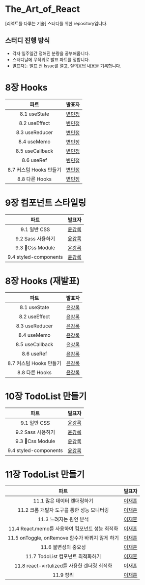 # The_Art_of_React
[리액트를 다루는 기술] 스터디를 위한 repository입니다.

## 스터디 진행 방식

- 각자 일주일간 정해진 분량을 공부해옵니다.
- 스터디날에 무작위로 발표 파트를 정합니다.
- 발표자는 발표 전 Issue를 열고, 질의응답 내용을 기록합니다.

# 8장 Hooks

|파트|발표자|
|:---:|:---:|
|8.1 useState|[변민정](https://www.notion.so/8-Hooks-a82aeed79535461f9d5afccbb0abec1b?pvs=4)|
|8.2 useEffect|[변민정](https://www.notion.so/8-Hooks-a82aeed79535461f9d5afccbb0abec1b?pvs=4)|
|8.3 useReducer|[변민정](https://www.notion.so/8-Hooks-a82aeed79535461f9d5afccbb0abec1b?pvs=4)|
|8.4 useMemo|[변민정](https://www.notion.so/8-Hooks-a82aeed79535461f9d5afccbb0abec1b?pvs=4)|
|8.5 useCallback|[변민정](https://www.notion.so/8-Hooks-a82aeed79535461f9d5afccbb0abec1b?pvs=4)|
|8.6 useRef|[변민정](https://www.notion.so/8-Hooks-a82aeed79535461f9d5afccbb0abec1b?pvs=4)|
|8.7 커스텀 Hooks 만들기|[변민정](https://www.notion.so/8-Hooks-a82aeed79535461f9d5afccbb0abec1b?pvs=4)|
|8.8 다른 Hooks|[변민정](https://www.notion.so/8-Hooks-a82aeed79535461f9d5afccbb0abec1b?pvs=4)|

# 9장 컴포넌트 스타일링

|파트|발표자|
|:---:|:---:|
|9.1 일반 CSS|[윤강록](https://velog.io/@ykr0919)|
|9.2 Sass 사용하기|[윤강록](https://velog.io/@ykr0919)|
|9.3 Css Module|[윤강록](https://velog.io/@ykr0919)|
|9.4 styled-components|[윤강록](https://velog.io/@ykr0919)|

# 8장 Hooks (재발표)

|파트|발표자|
|:---:|:---:|
|8.1 useState|[윤강록]([https://www.notion.so/8-Hooks-a82aeed79535461f9d5afccbb0abec1b?pvs=4](https://velog.io/@ykr0919/React-Hooks))|
|8.2 useEffect|[윤강록]([https://www.notion.so/8-Hooks-a82aeed79535461f9d5afccbb0abec1b?pvs=4](https://velog.io/@ykr0919/React-Hooks))|
|8.3 useReducer|[윤강록]([https://www.notion.so/8-Hooks-a82aeed79535461f9d5afccbb0abec1b?pvs=4](https://velog.io/@ykr0919/React-Hooks))|
|8.4 useMemo|[윤강록]([https://www.notion.so/8-Hooks-a82aeed79535461f9d5afccbb0abec1b?pvs=4](https://velog.io/@ykr0919/React-Hooks))|
|8.5 useCallback|[윤강록]([https://www.notion.so/8-Hooks-a82aeed79535461f9d5afccbb0abec1b?pvs=4](https://velog.io/@ykr0919/React-Hooks))|
|8.6 useRef|[윤강록]([https://www.notion.so/8-Hooks-a82aeed79535461f9d5afccbb0abec1b?pvs=4](https://velog.io/@ykr0919/React-Hooks))|
|8.7 커스텀 Hooks 만들기|[윤강록]([https://www.notion.so/8-Hooks-a82aeed79535461f9d5afccbb0abec1b?pvs=4](https://velog.io/@ykr0919/React-Hooks))|
|8.8 다른 Hooks|[윤강록]([https://www.notion.so/8-Hooks-a82aeed79535461f9d5afccbb0abec1b?pvs=4](https://velog.io/@ykr0919/React-Hooks))|

# 10장 TodoList 만들기

|파트|발표자|
|:---:|:---:|
|9.1 일반 CSS|[윤강록](https://velog.io/@ykr0919)|
|9.2 Sass 사용하기|[윤강록](https://velog.io/@ykr0919)|
|9.3 Css Module|[윤강록](https://velog.io/@ykr0919)|
|9.4 styled-components|[윤강록](https://velog.io/@ykr0919)|

# 11장 TodoList 만들기

|파트|발표자|
|:---:|:---:|
|11.1 많은 데이터 렌더링하기|[이재훈](https://dekoms-coding.tistory.com/39)|
|11.2 크롬 개발자 도구를 통한 성능 모니터링|[이재훈](https://dekoms-coding.tistory.com/39)|
|11.3 느려지는 원인 분석|[이재훈](https://dekoms-coding.tistory.com/39)|
|11.4 React.memo를 사용하여 컴포넌트 성능 최적화|[이재훈](https://dekoms-coding.tistory.com/39)|
|11.5 onToggle, onRemove 함수가 바뀌지 않게 하기|[이재훈](https://dekoms-coding.tistory.com/39)|
|11.6 불변성의 중요성|[이재훈](https://dekoms-coding.tistory.com/39)|
|11.7 TodoList 컴포넌트 최적화하기|[이재훈](https://dekoms-coding.tistory.com/39)|
|11.8 react-virtulized를 사용한 렌더링 최적화|[이재훈](https://dekoms-coding.tistory.com/39)|
|11.9 정리|[이재훈](https://dekoms-coding.tistory.com/39)|

